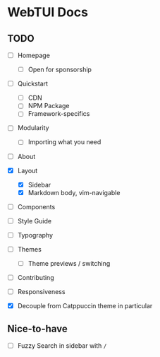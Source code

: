 # WebTUI Docs

## TODO

- [ ] Homepage
  - [ ] Open for sponsorship
- [ ] Quickstart
  - [ ] CDN
  - [ ] NPM Package
  - [ ] Framework-specifics
- [ ] Modularity
  - [ ] Importing what you need
- [ ] About
- [x] Layout
  - [x] Sidebar
  - [x] Markdown body, vim-navigable
- [ ] Components
- [ ] Style Guide
- [ ] Typography
- [ ] Themes
  - [ ] Theme previews / switching
- [ ] Contributing
- [ ] Responsiveness

- [x] Decouple from Catppuccin theme in particular

## Nice-to-have

- [ ] Fuzzy Search in sidebar with `/`

